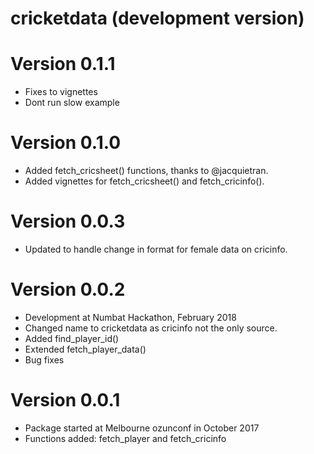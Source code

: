 # cricketdata (development version)

# Version 0.1.1
  * Fixes to vignettes
  * Dont run slow example

# Version 0.1.0
  * Added fetch_cricsheet() functions, thanks to @jacquietran.
  * Added vignettes for fetch_cricsheet() and fetch_cricinfo().

# Version 0.0.3
  * Updated to handle change in format for female data on cricinfo.

# Version 0.0.2
  * Development at Numbat Hackathon, February 2018
  * Changed name to cricketdata as cricinfo not the only source.
  * Added find_player_id()
  * Extended fetch_player_data()
  * Bug fixes

# Version 0.0.1
  * Package started at Melbourne ozunconf in October 2017
  * Functions added: fetch_player and fetch_cricinfo

